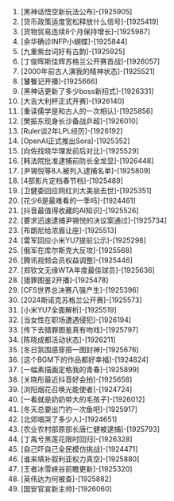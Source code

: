 
1. [黑神话悟空新玩法公布]-[1925905]
1. [货币政策适度宽松释放什么信号]-[1925419]
1. [货物贸易连续8个月保持增长]-[1925987]
1. [余华确诊INFP小蝴蝶]-[1925844]
1. [九重紫台词好有古韵]-[1925925]
1. [丁俊晖斯佳辉苏格兰公开赛首战]-[1926057]
1. [2000年前古人演我的精神状态]-[1925521]
1. [饕餮记开播]-[1925666]
1. [黑神话更新了多少boss新招式]-[1926331]
1. [大吉大利杯正式开赛]-[1926140]
1. [重读儒学是和古人的一次相认]-[1925856]
1. [樊振东现身长沙备战乒超]-[1926010]
1. [Ruler谈2年LPL经历]-[1926192]
1. [OpenAI正式推出Sora]-[1925352]
1. [向佐找晓华理发前后对比]-[1925529]
1. [韩法院批准逮捕前防长金龙显]-[1926448]
1. [尹锡悦等8人被列入逮捕名单]-[1925809]
1. [4部影片定档春节档]-[1925489]
1. [卫健委回应网红刘大美丽去世]-[1925351]
1. [花少6是最难看的一季吗]-[1924461]
1. [抖音最值得收藏的AI知识]-[1925526]
1. [要求迅速逮捕尹锡悦的决议案通过]-[1925734]
1. [布朗尼给浓眉让座]-[1925513]
1. [雷军回应小米YU7提前公示]-[1925298]
1. [俄军在库尔斯克大反攻]-[1925568]
1. [腾讯视频会员权益调整]-[1925446]
1. [郑钦文无缘WTA年度最佳球员]-[1925636]
1. [猎罪图鉴2开播]-[1925478]
1. [CFS世界总决赛八强产生]-[1925396]
1. [2024斯诺克苏格兰公开赛]-[1925573]
1. [小米YU7全面解析]-[1925519]
1. [当女性在职场遭遇侵犯]-[1926194]
1. [传下去猎罪图鉴真有吻戏]-[1925797]
1. [陈晓成都活动状态]-[1926211]
1. [冬日氛围感穿搭一图封神]-[1925676]
1. [这个BGM下的作品都好幸福]-[1924824]
1. [一幅素描画定格我的青春]-[1925899]
1. [关晓彤最近抖音好会拍]-[1925658]
1. [浏阳烟花召唤光能使者]-[1924724]
1. [一看就是奶奶带大的毛孩子]-[1926012]
1. [冬天总要出门钓一次鱼吧]-[1925917]
1. [北郊唱哭了多少人]-[1924651]
1. [农业农村部原部长唐仁健被逮捕]-[1925793]
1. [丁禹兮黑莲花限时回归]-[1926328]
1. [自己吓自己全民模仿挑战]-[1924471]
1. [谁来填补叙利亚权力真空]-[1925880]
1. [王者冰雪峡谷前瞻更新]-[1925320]
1. [英伟达为何被查]-[1925882]
1. [国安官宣新主帅]-[1926060]